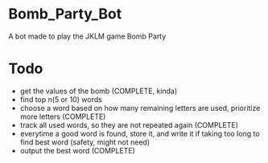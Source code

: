 # Bomb_Party_Bot
A bot made to play the JKLM game Bomb Party

# Todo
- get the values of the bomb (COMPLETE, kinda)
- find top n(5 or 10) words
- choose a word based on how many remaining letters are used, prioritize more letters (COMPLETE)
- track all used words, so they are not repeated again (COMPLETE)
- everytime a good word is found, store it, and write it if taking too long to find best word (safety, might not need)
- output the best word (COMPLETE)
